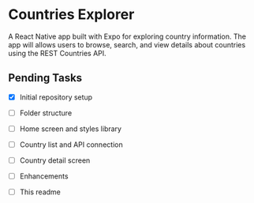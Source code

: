 # Countries Explorer

A React Native app built with Expo for exploring country information. The app will allows users to browse, search, and view details about countries using the REST Countries API.

## Pending Tasks

- [X] Initial repository setup
- [ ] Folder structure
- [ ] Home screen and styles library
- [ ] Country list and API connection
- [ ] Country detail screen
- [ ] Enhancements
- [ ] This readme



